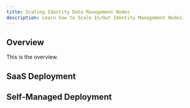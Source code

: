 ```yaml
---
title: Scaling Identity Data Management Nodes
description: Learn how to Scale In/Out Identity Management Nodes.
---
```


## Overview

This is the overview.

## SaaS Deployment

## Self-Managed Deployment
